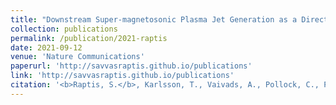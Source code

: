 ```yaml
---
title: "Downstream Super-magnetosonic Plasma Jet Generation as a Direct Consequence of Shock Reformation"
collection: publications
permalink: /publication/2021-raptis
date: 2021-09-12
venue: 'Nature Communications'
paperurl: 'http://savvasraptis.github.io/publications'
link: 'http://savvasraptis.github.io/publications'
citation: '<b>Raptis, S.</b>, Karlsson, T., Vaivads, A., Pollock, C., Plaschke, F., Johlander, A., Trollvik, H., & Lindqvist, P.-A. (2021). Downstream Super-magnetosonic Plasma Jet Generation as a Direct Consequence of Shock Reformation. Nature Communications (<b> under review </b> – Preprint available online: https://www.researchsquare.com/article/rs-711807/v1)'
---
```

